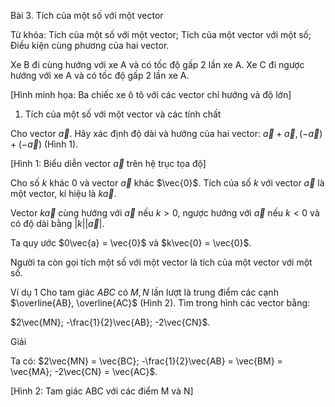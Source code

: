 Bài 3. Tích của một số với một vector

Từ khóa: Tích của một số với một vector; Tích của một vector với một số;
Điều kiện cùng phương của hai vector.

Xe B đi cùng hướng với xe A và có tốc độ gấp 2 lần xe A.
Xe C đi ngược hướng với xe A và có tốc độ gấp 2 lần xe A.

[Hình minh họa: Ba chiếc xe ô tô với các vector chỉ hướng và độ lớn]

1. Tích của một số với một vector và các tính chất

Cho vector $\vec{a}$. Hãy xác định độ dài và hướng của hai vector: $\vec{a}+\vec{a}, (-\vec{a})+(-\vec{a})$ (Hình 1).

[Hình 1: Biểu diễn vector $\vec{a}$ trên hệ trục tọa độ]

Cho số $k$ khác 0 và vector $\vec{a}$ khác $\vec{0}$. Tích của số $k$ với vector $\vec{a}$ là một vector, kí hiệu là $k\vec{a}$.

Vector $k\vec{a}$ cùng hướng với $\vec{a}$ nếu $k > 0$, ngược hướng với $\vec{a}$ nếu $k < 0$ và có độ dài bằng $|k||\vec{a}|$.

Ta quy ước $0\vec{a} = \vec{0}$ và $k\vec{0} = \vec{0}$.

Người ta còn gọi tích một số với một vector là tích của một vector với một số.

Ví dụ 1
Cho tam giác $ABC$ có $M, N$ lần lượt là trung điểm các cạnh $\overline{AB}, \overline{AC}$ (Hình 2). Tìm trong hình các vector bằng:

$2\vec{MN}; -\frac{1}{2}\vec{AB}; -2\vec{CN}$.

Giải

Ta có: $2\vec{MN} = \vec{BC}; -\frac{1}{2}\vec{AB} = \vec{BM} = \vec{MA}; -2\vec{CN} = \vec{AC}$.

[Hình 2: Tam giác ABC với các điểm M và N]